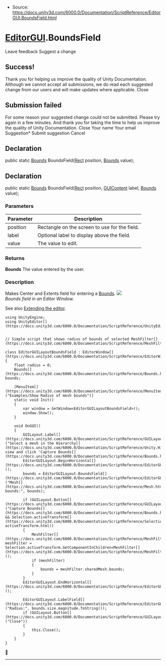 * Source: https://docs.unity3d.com/6000.0/Documentation/ScriptReference/EditorGUI.BoundsField.html

#  [EditorGUI](https://docs.unity3d.com/6000.0/Documentation/ScriptReference/EditorGUI.html).BoundsField
Leave feedback
Suggest a change
## Success!
Thank you for helping us improve the quality of Unity Documentation. Although we cannot accept all submissions, we do read each suggested change from our users and will make updates where applicable.
Close
## Submission failed
For some reason your suggested change could not be submitted. Please <a>try again</a> in a few minutes. And thank you for taking the time to help us improve the quality of Unity Documentation.
Close
Your name Your email Suggestion* Submit suggestion
Cancel
## Declaration
public static [Bounds](https://docs.unity3d.com/6000.0/Documentation/ScriptReference/Bounds.html) BoundsField([Rect](https://docs.unity3d.com/6000.0/Documentation/ScriptReference/Rect.html) position, [Bounds](https://docs.unity3d.com/6000.0/Documentation/ScriptReference/Bounds.html) value); 
## Declaration
public static [Bounds](https://docs.unity3d.com/6000.0/Documentation/ScriptReference/Bounds.html) BoundsField([Rect](https://docs.unity3d.com/6000.0/Documentation/ScriptReference/Rect.html) position, [GUIContent](https://docs.unity3d.com/6000.0/Documentation/ScriptReference/GUIContent.html) label, [Bounds](https://docs.unity3d.com/6000.0/Documentation/ScriptReference/Bounds.html) value); 
### Parameters
Parameter | Description  
---|---  
position | Rectangle on the screen to use for the field.  
label | Optional label to display above the field.  
value | The value to edit.  
### Returns
**Bounds** The value entered by the user. 
### Description
Makes Center and Extents field for entering a [Bounds](https://docs.unity3d.com/6000.0/Documentation/ScriptReference/Bounds.html).
![](https://docs.unity3d.com/6000.0/Documentation/StaticFiles/ScriptRefImages/EditorGUIBoundsField.png)   
_Bounds field in an Editor Window._  
  
See also [Extending the editor](https://docs.unity3d.com/6000.0/Documentation/Manual/ExtendingTheEditor.html).
```
using UnityEngine;
using UnityEditor[](https://docs.unity3d.com/6000.0/Documentation/ScriptReference/UnityEditor.html);  
  

// Simple script that shows radius of bounds of selected MeshFilter[](https://docs.unity3d.com/6000.0/Documentation/ScriptReference/MeshFilter.html)  
  
class EditorGUILayoutBoundsField : EditorWindow[](https://docs.unity3d.com/6000.0/Documentation/ScriptReference/EditorWindow.html)
{
    float radius = 0;
    Bounds[](https://docs.unity3d.com/6000.0/Documentation/ScriptReference/Bounds.html) bounds;  
  
    [MenuItem[](https://docs.unity3d.com/6000.0/Documentation/ScriptReference/MenuItem.html)("Examples/Show Radius of mesh bounds")]
    static void Init()
    {
        var window = GetWindow<EditorGUILayoutBoundsField>();
        window.Show();
    }  
  
    void OnGUI()
    {
        GUILayout.Label[](https://docs.unity3d.com/6000.0/Documentation/ScriptReference/GUILayout.Label.html)("Select a mesh in the Hierarchy[](https://docs.unity3d.com/6000.0/Documentation/ScriptReference/Unity.Hierarchy.Hierarchy.html) view and click 'Capture Bounds[](https://docs.unity3d.com/6000.0/Documentation/ScriptReference/Bounds.html)'");
        EditorGUILayout.BeginHorizontal[](https://docs.unity3d.com/6000.0/Documentation/ScriptReference/EditorGUILayout.BeginHorizontal.html)();
        bounds = EditorGUILayout.BoundsField[](https://docs.unity3d.com/6000.0/Documentation/ScriptReference/EditorGUILayout.BoundsField.html)("Mesh[](https://docs.unity3d.com/6000.0/Documentation/ScriptReference/Mesh.html) bounds:", bounds);  
  
        if (GUILayout.Button[](https://docs.unity3d.com/6000.0/Documentation/ScriptReference/GUILayout.Button.html)("Capture Bounds[](https://docs.unity3d.com/6000.0/Documentation/ScriptReference/Bounds.html)") && Selection.activeTransform[](https://docs.unity3d.com/6000.0/Documentation/ScriptReference/Selection-activeTransform.html))
        {
            MeshFilter[](https://docs.unity3d.com/6000.0/Documentation/ScriptReference/MeshFilter.html) meshFilter = Selection.activeTransform.GetComponentInChildren<MeshFilter[](https://docs.unity3d.com/6000.0/Documentation/ScriptReference/MeshFilter.html)>();
            if (meshFilter)
            {
                bounds = meshFilter.sharedMesh.bounds;
            }
        }
        EditorGUILayout.EndHorizontal[](https://docs.unity3d.com/6000.0/Documentation/ScriptReference/EditorGUILayout.EndHorizontal.html)();  
  
        EditorGUILayout.LabelField[](https://docs.unity3d.com/6000.0/Documentation/ScriptReference/EditorGUILayout.LabelField.html)("Radius:", bounds.size.magnitude.ToString());
        if (GUILayout.Button[](https://docs.unity3d.com/6000.0/Documentation/ScriptReference/GUILayout.Button.html)("Close"))
        {
            this.Close();
        }
    }
}

```

* * *
